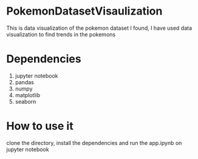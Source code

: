 # PokemonDatasetVisaulization
This is data visualization of the pokemon dataset I found, I have used data visualization to find trends in the pokemons 
# Dependencies
1. jupyter notebook
2. pandas
3. numpy
4. matplotlib
5. seaborn

# How to use it
clone the directory, install the dependencies and run the app.ipynb on jupyter notebook